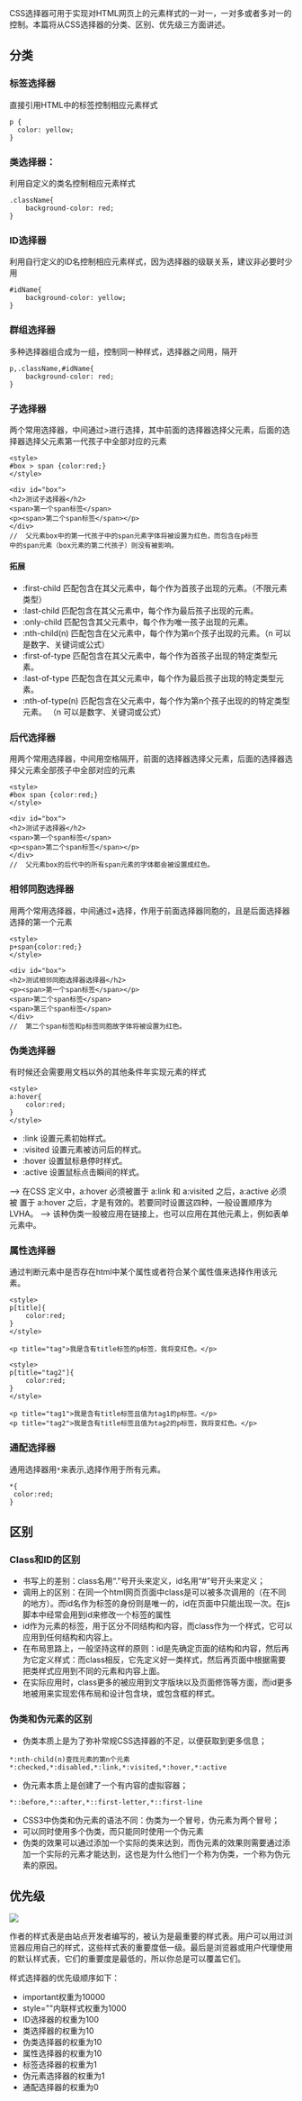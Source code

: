 <!-- ---
title: CSS选择器
date: 2018-01-13
tags: CSS
--- -->

CSS选择器可用于实现对HTML网页上的元素样式的一对一，一对多或者多对一的控制。本篇将从CSS选择器的分类、区别、优先级三方面讲述。

## 分类

### 标签选择器
直接引用HTML中的标签控制相应元素样式
```
p {
  color: yellow;
}
```

### 类选择器：
利用自定义的类名控制相应元素样式
```
.className{
    background-color: red;
}
```
### ID选择器
利用自行定义的ID名控制相应元素样式，因为选择器的级联关系，建议非必要时少用
```
#idName{
    background-color: yellow;
}
```
### 群组选择器
多种选择器组合成为一组，控制同一种样式，选择器之间用，隔开
```
p,.className,#idName{
    background-color: red;
}
```
### 子选择器
两个常用选择器，中间通过>进行选择，其中前面的选择器选择父元素，后面的选择器选择父元素第一代孩子中全部对应的元素
```
<style>
#box > span {color:red;}
</style>

<div id="box">
<h2>测试子选择器</h2>
<span>第一个span标签</span>
<p><span>第二个span标签</span></p>
</div>
//  父元素box中的第一代孩子中的span元素字体将被设置为红色，而包含在p标签 
中的span元素（box元素的第二代孩子）则没有被影响。
```

#### 拓展

* :first-child 匹配包含在其父元素中，每个作为首孩子出现的元素。（不限元素类型）
* :last-child 匹配包含在其父元素中，每个作为最后孩子出现的元素。
* :only-child 匹配包含其父元素中，每个作为唯一孩子出现的元素。
* :nth-child(n) 匹配包含在父元素中，每个作为第n个孩子出现的元素。（n 可以是数字、关键词或公式）
* :first-of-type 匹配包含在其父元素中，每个作为首孩子出现的特定类型元素。
* :last-of-type 匹配包含在其父元素中，每个作为最后孩子出现的特定类型元素。
* :nth-of-type(n) 匹配包含在父元素中，每个作为第n个孩子出现的的特定类型元素。 （n 可以是数字、关键词或公式）

### 后代选择器
用两个常用选择器，中间用空格隔开，前面的选择器选择父元素，后面的选择器选择父元素全部孩子中全部对应的元素
```
<style>
#box span {color:red;}
</style>

<div id="box">
<h2>测试子选择器</h2>
<span>第一个span标签</span>
<p><span>第二个span标签</span></p>
</div>
//  父元素box的后代中的所有span元素的字体都会被设置成红色。
```
### 相邻同胞选择器
用两个常用选择器，中间通过+选择，作用于前面选择器同胞的，且是后面选择器选择的第一个元素
```
<style>
p+span{color:red;}
</style>

<div id="box">
<h2>测试相邻同胞选择器选择器</h2>
<p><span>第一个span标签</span></p>
<span>第二个span标签</span>
<span>第三个span标签</span>
</div>
//  第二个span标签和p标签同胞故字体将被设置为红色。
```
### 伪类选择器
有时候还会需要用文档以外的其他条件年实现元素的样式
```
<style>
a:hover{
    color:red;
}
</style>
```

* :link 设置元素初始样式。
* :visited 设置元素被访问后的样式。
* :hover 设置鼠标悬停时样式。
* :active 设置鼠标点击瞬间的样式。

--> 在CSS 定义中，a:hover 必须被置于 a:link 和 a:visited 之后，a:active 必须被 
置于 a:hover 之后，才是有效的。若要同时设置这四种，一般设置顺序为LVHA。
--> 该种伪类一般被应用在链接上，也可以应用在其他元素上，例如表单元素中。

### 属性选择器
通过判断元素中是否存在html中某个属性或者符合某个属性值来选择作用该元素。
```
<style>
p[title]{
    color:red;
}
</style>

<p title="tag">我是含有title标签的p标签，我将变红色。</p>
```

```
<style>
p[title="tag2"]{
    color:red;
}
</style>
    
<p title="tag1">我是含有title标签且值为tag1的p标签。</p>
<p title="tag2">我是含有title标签且值为tag2的p标签，我将变红色。</p>
```
### 通配选择器
通用选择器用``*``来表示,选择作用于所有元素。
```
*{
 color:red;
}
```

## 区别

### Class和ID的区别

* 书写上的差别：class名用“.”号开头来定义，id名用“#”号开头来定义； 
* 调用上的区别：在同一个html网页页面中class是可以被多次调用的（在不同的地方）。而id名作为标签的身份则是唯一的，id在页面中只能出现一次。在js脚本中经常会用到id来修改一个标签的属性 
* id作为元素的标签，用于区分不同结构和内容，而class作为一个样式，它可以应用到任何结构和内容上。 
* 在布局思路上，一般坚持这样的原则：id是先确定页面的结构和内容，然后再为它定义样式：而class相反，它先定义好一类样式，然后再页面中根据需要把类样式应用到不同的元素和内容上面。 
* 在实际应用时，class更多的被应用到文字版块以及页面修饰等方面，而id更多地被用来实现宏伟布局和设计包含块，或包含框的样式。

### 伪类和伪元素的区别

* 伪类本质上是为了弥补常规CSS选择器的不足，以便获取到更多信息；
```
*:nth-child(n)查找元素的第n个元素
*:checked,*:disabled,*:link,*:visited,*:hover,*:active
```
* 伪元素本质上是创建了一个有内容的虚拟容器；
```
*::before,*::after,*::first-letter,*::first-line
```
* CSS3中伪类和伪元素的语法不同：伪类为一个冒号，伪元素为两个冒号；
* 可以同时使用多个伪类，而只能同时使用一个伪元素
* 伪类的效果可以通过添加一个实际的类来达到，而伪元素的效果则需要通过添加一个实际的元素才能达到，这也是为什么他们一个称为伪类，一个称为伪元素的原因。

## 优先级

![](../images/2018-01-13/20180310image1.png)

作者的样式表是由站点开发者编写的，被认为是最重要的样式表。用户可以用过浏览器应用自己的样式，这些样式表的重要度低一级。最后是浏览器或用户代理使用的默认样式表，它们的重要度是最低的，所以你总是可以覆盖它们。

样式选择器的优先级顺序如下：

* important权重为10000
* style=""内联样式权重为1000
* ID选择器的权重为100
* 类选择器的权重为10
* 伪类选择器的权重为10
* 属性选择器的权重为10
* 标签选择器的权重为1
* 伪元素选择器的权重为1
* 通配选择器的权重为0